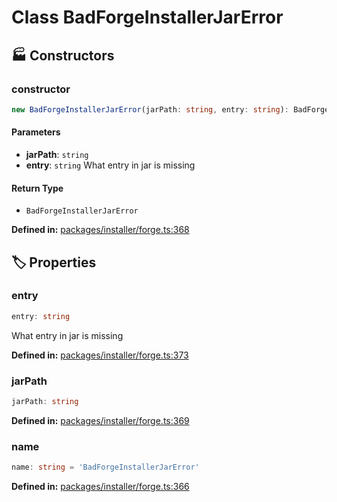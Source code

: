 # Class BadForgeInstallerJarError

## 🏭 Constructors

### constructor

```ts
new BadForgeInstallerJarError(jarPath: string, entry: string): BadForgeInstallerJarError
```
#### Parameters

- **jarPath**: `string`
- **entry**: `string`
What entry in jar is missing
#### Return Type

- `BadForgeInstallerJarError`

<p style="font-size: 14px; color: var(--vp-c-text-2)">
<strong>Defined in:</strong> <a href="https://github.com/voxelum/minecraft-launcher-core-node/blob/master/packages/installer/forge.ts#L368" target="_blank" rel="noreferrer">packages/installer/forge.ts:368</a>
</p>


## 🏷️ Properties

### entry <Badge type="info" text="optional" /> <Badge type="tip" text="public" />

```ts
entry: string
```
What entry in jar is missing
<p style="font-size: 14px; color: var(--vp-c-text-2)">
<strong>Defined in:</strong> <a href="https://github.com/voxelum/minecraft-launcher-core-node/blob/master/packages/installer/forge.ts#L373" target="_blank" rel="noreferrer">packages/installer/forge.ts:373</a>
</p>


### jarPath <Badge type="tip" text="public" />

```ts
jarPath: string
```
<p style="font-size: 14px; color: var(--vp-c-text-2)">
<strong>Defined in:</strong> <a href="https://github.com/voxelum/minecraft-launcher-core-node/blob/master/packages/installer/forge.ts#L369" target="_blank" rel="noreferrer">packages/installer/forge.ts:369</a>
</p>


### name

```ts
name: string = 'BadForgeInstallerJarError'
```
<p style="font-size: 14px; color: var(--vp-c-text-2)">
<strong>Defined in:</strong> <a href="https://github.com/voxelum/minecraft-launcher-core-node/blob/master/packages/installer/forge.ts#L366" target="_blank" rel="noreferrer">packages/installer/forge.ts:366</a>
</p>


